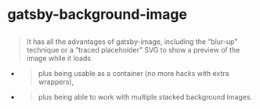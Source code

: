 # gatsby-background-image

##

> It has all the advantages of gatsby-image, including the “blur-up” technique or a ”traced placeholder” SVG to show a preview of the image while it loads

- > plus being usable as a container (no more hacks with extra wrappers),

- > plus being able to work with multiple stacked background images.
